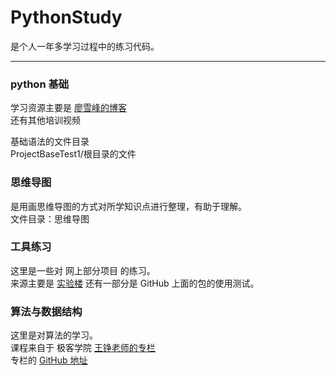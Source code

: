 # PythonStudy

是个人一年多学习过程中的练习代码。

---
### python 基础
学习资源主要是 [廖雪峰的博客](https://www.liaoxuefeng.com/wiki/0014316089557264a6b348958f449949df42a6d3a2e542c000)  
还有其他培训视频  

基础语法的文件目录  
ProjectBaseTest1/根目录的文件       

### 思维导图
是用画思维导图的方式对所学知识点进行整理，有助于理解。  
文件目录：思维导图

### 工具练习
这里是一些对 网上部分项目 的练习。  
来源主要是 [实验楼](https://www.shiyanlou.com)
还有一部分是 GitHub 上面的包的使用测试。

### 算法与数据结构
这里是对算法的学习。  
课程来自于 极客学院 [王铮老师的专栏](https://time.geekbang.org/column/article/40011)  
专栏的 [GitHub 地址](https://github.com/wangzheng0822/algo)





